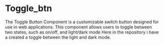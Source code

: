 # Toggle_btn
The Toggle Button Component is a customizable switch button designed for use in web applications. This component allows users to toggle between two states, such as on/off, and light/dark mode
Here in the repository i have a created a toggle between the light and dark mode.
